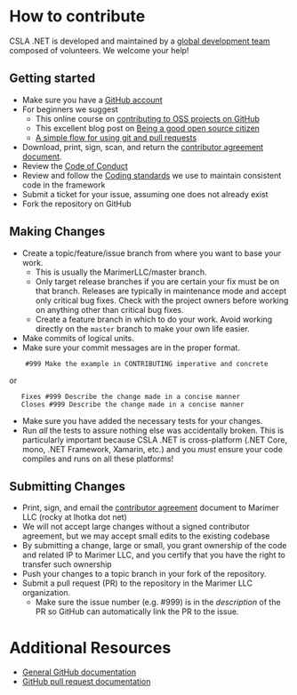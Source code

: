 # How to contribute

CSLA .NET is developed and maintained by a [global development team](https://github.com/MarimerLLC/csla/graphs/contributors) composed of volunteers. We welcome your help!

## Getting started

* Make sure you have a [GitHub account](https://github.com/signup/free)
* For beginners we suggest
  * This online course on [contributing to OSS projects on GitHub](https://egghead.io/series/how-to-contribute-to-an-open-source-project-on-github)
  * This excellent blog post on [Being a good open source citizen](https://hackernoon.com/being-a-good-open-source-citizen-9060d0ab9732#.4owk5884d)
  * [A simple flow for using git and pull requests](http://www.lhotka.net/weblog/ASimpleFlowForUsingGitAndPullRequests.aspx)
* Download, print, sign, scan, and return the [contributor agreement document](https://github.com/MarimerLLC/csla/blob/master/Support/Contributions/CSLA%20Contributor%20Agreement.pdf).
* Review the [Code of Conduct](https://github.com/MarimerLLC/csla/blob/master/CODE_OF_CONDUCT.md)
* Review and follow the [Coding standards](https://github.com/MarimerLLC/csla/blob/master/docs/Coding-standards.md) we use to maintain consistent code in the framework
* Submit a ticket for your issue, assuming one does not already exist
* Fork the repository on GitHub

## Making Changes

* Create a topic/feature/issue branch from where you want to base your work.
  * This is usually the MarimerLLC/master branch.
  * Only target release branches if you are certain your fix must be on that
    branch. Releases are typically in maintenance mode and accept only
    critical bug fixes. Check with the project owners before working on
    anything other than critical bug fixes.
  * Create a feature branch in which to do your work. Avoid working directly on the
    `master` branch to make your own life easier.
* Make commits of logical units.
* Make sure your commit messages are in the proper format.

````
    #999 Make the example in CONTRIBUTING imperative and concrete
````

or

````
   Fixes #999 Describe the change made in a concise manner
   Closes #999 Describe the change made in a concise manner
````

* Make sure you have added the necessary tests for your changes.
* Run _all_ the tests to assure nothing else was accidentally broken. This is
  particularly important because CSLA .NET is cross-platform (.NET Core, mono, 
  .NET Framework, Xamarin, etc.) and you _must_ ensure your code compiles and 
  runs on all these platforms!

## Submitting Changes

* Print, sign, and email the [contributor agreement](https://github.com/MarimerLLC/csla/blob/master/Support/Contributions/CSLA%20Contributor%20Agreement.pdf?raw=true) document to Marimer LLC (rocky at lhotka dot net)
 * We will not accept large changes without a signed contributor agreement, but we may accept small edits to the existing codebase
 * By submitting a change, large or small, you grant ownership of the code and related IP to Marimer LLC, and you certify that you have the right to transfer such ownership
* Push your changes to a topic branch in your fork of the repository.
* Submit a pull request (PR) to the repository in the Marimer LLC organization.
  * Make sure the issue number (e.g. #999) is in the _description_ of the PR so GitHub can automatically link the PR to the issue.

# Additional Resources

* [General GitHub documentation](http://help.github.com/)
* [GitHub pull request documentation](http://help.github.com/send-pull-requests/)
